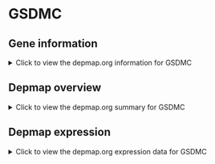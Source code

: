 <h1>GSDMC</h1>

<h2>Gene information</h2>
<details>
  <summary>Click to view the depmap.org information for GSDMC</summary>
  <iframe src="https://depmap.org/portal/gene/GSDMC?tab=about" style="border:none;width:100%;height:800px"></iframe>
</details>

<h2>Depmap overview</h2>
<details>
  <summary>Click to view the depmap.org summary for GSDMC</summary>
  <iframe src="https://depmap.org/portal/gene/GSDMC?tab=overview" style="border:none;width:100%;height:800px"></iframe>
</details>

<h2>Depmap expression</h2>
<details>
  <summary>Click to view the depmap.org expression data for GSDMC</summary>
  <iframe src="https://depmap.org/portal/gene/GSDMC?tab=characterization" style="border:none;width:100%;height:800px"></iframe>
</details>


<!--
<h2>Reactome Pathway diagram</h2>
PNAME
-->


